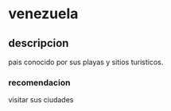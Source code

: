# venezuela

## descripcion

pais conocido por sus playas y sitios turisticos.


### recomendacion

visitar sus ciudades

